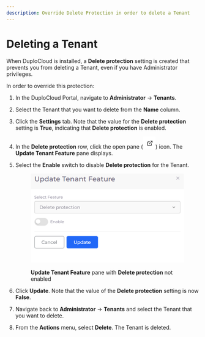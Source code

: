 ```yaml
---
description: Override Delete Protection in order to delete a Tenant
---
```


# Deleting a Tenant

When DuploCloud is installed, a **Delete protection** setting is created that prevents you from deleting a Tenant, even if you have Administrator privileges.

In order to override this protection:

1. In the DuploCloud Portal, navigate to **Administrator** -> **Tenants**.
2. Select the Tenant that you want to delete from the **Name** column.
3. Click the **Settings** tab. Note that the value for the **Delete protection** setting is **True**, indicating that **Delete protection** is enabled.
4. In the **Delete protection** row, click the open pane (![](<../../../.gitbook/assets/image (2) (1) (1).png>)) icon. The **Update Tenant Feature** pane displays.
5.  Select the **Enable** switch to disable **Delete protection** for the Tenant.

    <figure><img src="../../../.gitbook/assets/delt_en.png" alt=""><figcaption><p><strong>Update Tenant Feature</strong> pane with <strong>Delete protection</strong> not enabled</p></figcaption></figure>
6. Click **Update**. Note that the value of the **Delete protection** setting is now **False**.
7. Navigate back to **Administrator** -> **Tenants** and select the Tenant that you want to delete.
8. From the **Actions** menu, select **Delete**. The Tenant is deleted.
